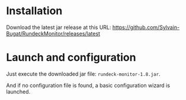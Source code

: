 # Installation

Download the latest jar release at this URL: https://github.com/Sylvain-Bugat/RundeckMonitor/releases/latest

# Launch and configuration

Just execute the downloaded jar file: `rundeck-monitor-1.8.jar`.

And if no configuration file is found, a basic configuration wizard is launched.
